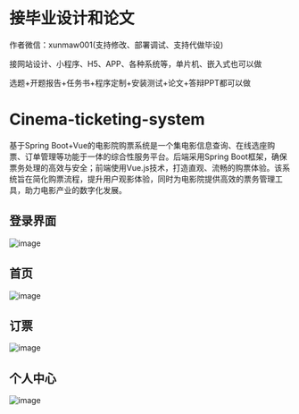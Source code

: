 # 接毕业设计和论文
作者微信：xunmaw001(支持修改、部署调试、支持代做毕设)

接网站设计、小程序、H5、APP、各种系统等，单片机、嵌入式也可以做

选题+开题报告+任务书+程序定制+安装测试+论文+答辩PPT都可以做
# Cinema-ticketing-system
基于Spring Boot+Vue的电影院购票系统是一个集电影信息查询、在线选座购票、订单管理等功能于一体的综合性服务平台。后端采用Spring Boot框架，确保票务处理的高效与安全；前端使用Vue.js技术，打造直观、流畅的购票体验。该系统旨在简化购票流程，提升用户观影体验，同时为电影院提供高效的票务管理工具，助力电影产业的数字化发展。
## 登录界面
![image](https://github.com/user-attachments/assets/5d1b8dd4-c269-49bf-bfc8-53fe813cdc91)
## 首页
![image](https://github.com/user-attachments/assets/d7dae35f-d972-42c1-bdfd-4f5dde1ba4d3)
## 订票
![image](https://github.com/user-attachments/assets/7314008d-62be-42e8-901d-a71682eeea3a)
## 个人中心
![image](https://github.com/user-attachments/assets/a78e0f46-a42a-4188-aebf-7ed6ec3b05fe)
